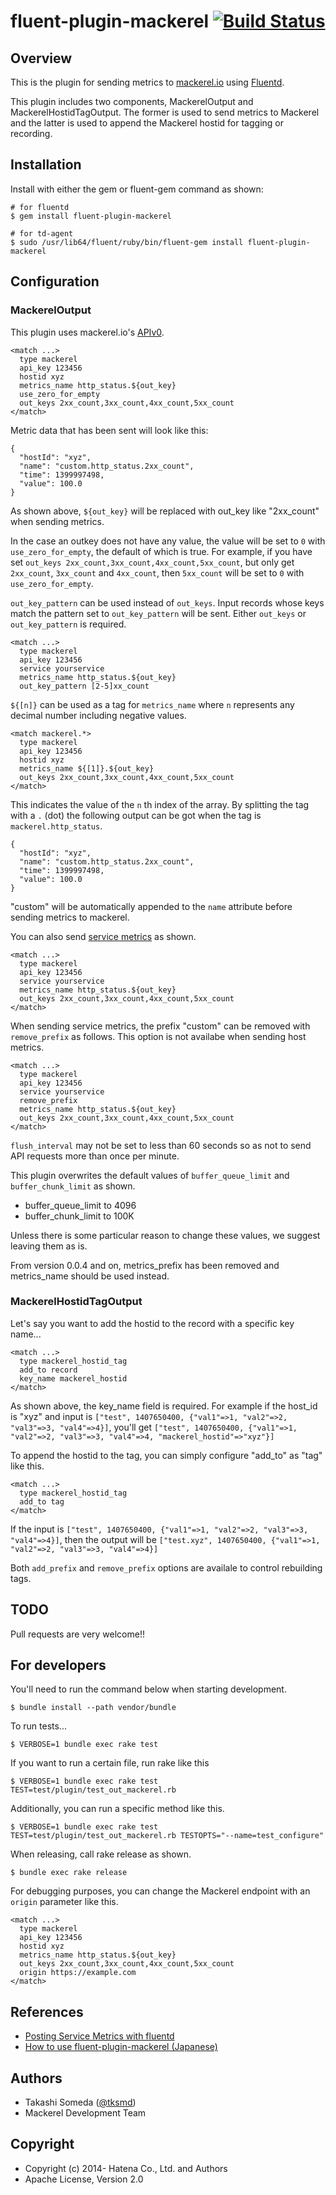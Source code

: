 # fluent-plugin-mackerel [![Build Status](https://travis-ci.org/mackerelio/fluent-plugin-mackerel.png?branch=master)](https://travis-ci.org/mackerelio/fluent-plugin-mackerel)

## Overview

This is the plugin for sending metrics to [mackerel.io](http://mackerel.io/) using [Fluentd](http://fluentd.org).

This plugin includes two components, MackerelOutput and MackerelHostidTagOutput. The former is used to send metrics to Mackerel and the latter is used to append the Mackerel hostid for tagging or recording.

## Installation

Install with either the gem or fluent-gem command as shown:

```
# for fluentd
$ gem install fluent-plugin-mackerel

# for td-agent
$ sudo /usr/lib64/fluent/ruby/bin/fluent-gem install fluent-plugin-mackerel
```

## Configuration

### MackerelOutput

This plugin uses mackerel.io's [APIv0](http://help-ja.mackerel.io/entry/spec/api/v0).
```
<match ...>
  type mackerel
  api_key 123456
  hostid xyz
  metrics_name http_status.${out_key}
  use_zero_for_empty
  out_keys 2xx_count,3xx_count,4xx_count,5xx_count
</match>
```

Metric data that has been sent will look like this:
```
{
  "hostId": "xyz",
  "name": "custom.http_status.2xx_count",
  "time": 1399997498,
  "value": 100.0
}
```
As shown above, `${out_key}` will be replaced with out_key like "2xx_count" when sending metrics.

In the case an outkey does not have any value, the value will be set to `0` with `use_zero_for_empty`, the default of which is true.
For example, if you have set `out_keys 2xx_count,3xx_count,4xx_count,5xx_count`, but only get `2xx_count`, `3xx_count` and `4xx_count`, then `5xx_count` will be set to `0` with `use_zero_for_empty`.

`out_key_pattern` can be used instead of `out_keys`. Input records whose keys match the pattern set to `out_key_pattern` will be sent. Either `out_keys` or `out_key_pattern` is required.

```
<match ...>
  type mackerel
  api_key 123456
  service yourservice
  metrics_name http_status.${out_key}
  out_key_pattern [2-5]xx_count
```

`${[n]}` can be used as a tag for `metrics_name` where `n` represents any decimal number including negative values.

```
<match mackerel.*>
  type mackerel
  api_key 123456
  hostid xyz
  metrics_name ${[1]}.${out_key}
  out_keys 2xx_count,3xx_count,4xx_count,5xx_count
</match>
```

This indicates the value of the `n` th index of the array. By splitting the tag with a `.` (dot) the following output can be got when the tag is `mackerel.http_status`.
```
{
  "hostId": "xyz",
  "name": "custom.http_status.2xx_count",
  "time": 1399997498,
  "value": 100.0
}
```
"custom" will be automatically appended to the `name` attribute before sending metrics to mackerel.

You can also send [service metrics](http://help.mackerel.io/entry/spec/api/v0#service-metric-value-post) as shown.
```
<match ...>
  type mackerel
  api_key 123456
  service yourservice
  metrics_name http_status.${out_key}
  out_keys 2xx_count,3xx_count,4xx_count,5xx_count
</match>
```

When sending service metrics, the prefix "custom" can be removed with `remove_prefix` as follows.
This option is not availabe when sending host metrics.

```
<match ...>
  type mackerel
  api_key 123456
  service yourservice
  remove_prefix
  metrics_name http_status.${out_key}
  out_keys 2xx_count,3xx_count,4xx_count,5xx_count
</match>
```

`flush_interval` may not be set to less than 60 seconds so as not to send API requests more than once per minute.

This plugin overwrites the default values of `buffer_queue_limit` and `buffer_chunk_limit` as shown.

* buffer_queue_limit to 4096
* buffer_chunk_limit to 100K

Unless there is some particular reason to change these values, we suggest leaving them as is.

From version 0.0.4 and on, metrics_prefix has been removed and metrics_name should be used instead.

### MackerelHostidTagOutput

Let's say you want to add the hostid to the record with a specific key name...
```
<match ...>
  type mackerel_hostid_tag
  add_to record
  key_name mackerel_hostid
</match>
```
As shown above, the key_name field is required. For example if the host_id is "xyz" and input is `["test", 1407650400, {"val1"=>1, "val2"=>2, "val3"=>3, "val4"=>4}]`, you'll get `["test", 1407650400, {"val1"=>1, "val2"=>2, "val3"=>3, "val4"=>4, "mackerel_hostid"=>"xyz"}]`

To append the hostid to the tag, you can simply configure "add_to" as "tag" like this.
```
<match ...>
  type mackerel_hostid_tag
  add_to tag
</match>
```
If the input is `["test", 1407650400, {"val1"=>1, "val2"=>2, "val3"=>3, "val4"=>4}]`, then the output will be `["test.xyz", 1407650400, {"val1"=>1, "val2"=>2, "val3"=>3, "val4"=>4}]`

Both `add_prefix` and `remove_prefix` options are availale to control rebuilding tags.

## TODO

Pull requests are very welcome!!

## For developers

You'll need to run the command below when starting development.
```
$ bundle install --path vendor/bundle
```

To run tests...
```
$ VERBOSE=1 bundle exec rake test
```

If you want to run a certain file, run rake like this
```
$ VERBOSE=1 bundle exec rake test TEST=test/plugin/test_out_mackerel.rb
```

Additionally, you can run a specific method like this.
```
$ VERBOSE=1 bundle exec rake test TEST=test/plugin/test_out_mackerel.rb TESTOPTS="--name=test_configure"
```

When releasing, call rake release as shown.
```
$ bundle exec rake release
```

For debugging purposes, you can change the Mackerel endpoint with an `origin` parameter like this.
```
<match ...>
  type mackerel
  api_key 123456
  hostid xyz
  metrics_name http_status.${out_key}
  out_keys 2xx_count,3xx_count,4xx_count,5xx_count
  origin https://example.com
</match>
```

## References

* [Posting Service Metrics with fluentd](http://help.mackerel.io/entry/advanced/fluentd)
* [How to use fluent-plugin-mackerel (Japanese)](http://qiita.com/tksmd/items/1212331a5a18afe520df)

## Authors

- Takashi Someda ([@tksmd](http://twitter.com/tksmd/))
- Mackerel Development Team

## Copyright

* Copyright (c) 2014- Hatena Co., Ltd. and Authors
* Apache License, Version 2.0
